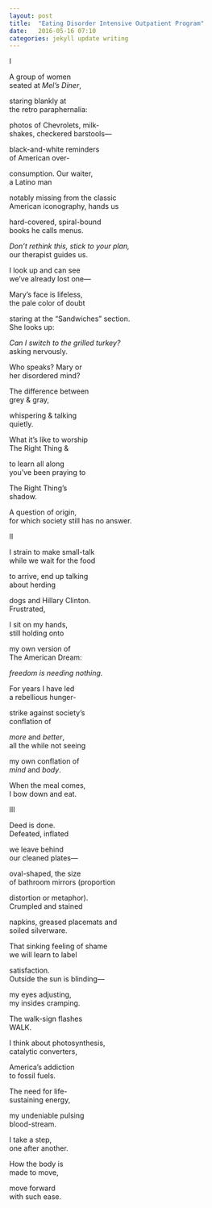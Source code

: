 ```yaml
---
layout: post
title:  "Eating Disorder Intensive Outpatient Program"
date:   2016-05-16 07:10
categories: jekyll update writing
---
```


I  

A group of women  
seated at *Mel’s Diner*,  

staring blankly at  
the retro paraphernalia:  

photos of Chevrolets, milk-  
shakes, checkered barstools—  

black-and-white reminders  
of American over-  

consumption. Our waiter,   
a Latino man   

notably missing from the classic   
American iconography, hands us   

hard-covered, spiral-bound   
books he calls menus.  

*Don’t rethink this, stick to your plan,*   
our therapist guides us.   

I look up and can see    
we’ve already lost one—  

Mary’s face is lifeless,   
the pale color of doubt  

staring at the “Sandwiches” section.  
She looks up:  

*Can I switch to the grilled turkey?*  
asking nervously.  

Who speaks? Mary or   
her disordered mind?   

The difference between   
grey & gray,  

whispering & talking   
quietly.  


What it’s like to worship   
The Right Thing &   

to learn all along   
you’ve been praying to   

The Right Thing’s   
shadow.   

A question of origin,   
for which society still has no answer.  


II  

I strain to make small-talk   
while we wait for the food   

to arrive, end up talking   
about herding   

dogs and Hillary Clinton.   
Frustrated,   

I sit on my hands,   
still holding onto   

my own version of   
The American Dream:  

*freedom is needing nothing.*  

For years I have led   
a rebellious hunger-  

strike against society’s   
conflation of   

*more* and *better*,  
all the while not seeing   

my own conflation of   
*mind* and *body*.   

When the meal comes,   
I bow down and eat.  


III

Deed is done.   
Defeated, inflated  

we leave behind    
our cleaned plates—  

oval-shaped, the size   
of bathroom mirrors (proportion     

distortion or metaphor).     
Crumpled and stained   

napkins, greased placemats and   
soiled silverware.   

That sinking feeling of shame  
we will learn to label   

satisfaction.  
Outside the sun is blinding—  

my eyes adjusting,  
my insides cramping.   

The walk-sign flashes   
WALK.  

I think about photosynthesis,   
catalytic converters,   

America’s addiction   
to fossil fuels.   

The need for life-  
sustaining energy,   

my undeniable pulsing   
blood-stream.   

I take a step,   
one after another.   

How the body is   
made to move,   

move forward   
with such ease.  


